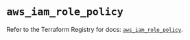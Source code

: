 # `aws_iam_role_policy`

Refer to the Terraform Registry for docs: [`aws_iam_role_policy`](https://registry.terraform.io/providers/hashicorp/aws/4.67.0/docs/resources/iam_role_policy).
